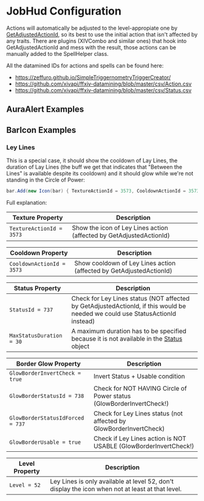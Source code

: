 ﻿# JobHud Configuration

Actions will automatically be adjusted to the level-appropiate one by [GetAdjustedActionId](https://goatcorp.github.io/Dalamud/api/FFXIVClientStructs.FFXIV.Client.Game.ActionManager.html#FFXIVClientStructs_FFXIV_Client_Game_ActionManager_GetAdjustedActionId_System_UInt32_), so its best to use the initial action that isn't affected by any traits.
There are plugins (XIVCombo and similar ones) that hook into GetAdjustedActionId and mess with the result, those actions can be manually added to the SpellHelper class.

All the datamined IDs for actions and spells can be found here:
- <https://zeffuro.github.io/SimpleTriggernometryTriggerCreator/>
- <https://github.com/xivapi/ffxiv-datamining/blob/master/csv/Action.csv>
- <https://github.com/xivapi/ffxiv-datamining/blob/master/csv/Status.csv>

## AuraAlert Examples

## BarIcon Examples

### Ley Lines

This is a special case, it should show the cooldown of Lay Lines, the duration of Lay Lines (the buff we get that indicates that "Between the Lines" is available despite its cooldown) and it should glow while we're not standing in the Circle of Power:

```cs
bar.Add(new Icon(bar) { TextureActionId = 3573, CooldownActionId = 3573, StatusId = 737, MaxStatusDuration = 30, GlowBorderStatusId = 738, GlowBorderInvertCheck = true, GlowBorderStatusIdForced = 737, GlowBorderUsable = true, Level = 52 });
```

Full explanation:

| Texture Property | Description |
| --- | --- |
| `TextureActionId = 3573` | Show the icon of Ley Lines action (affected by GetAdjustedActionId) |

| Cooldown Property | Description |
| --- | --- |
| `CooldownActionId = 3573` | Show cooldown of Ley Lines action (affected by GetAdjustedActionId) |

| Status Property | Description |
| --- | --- |
| `StatusId = 737` | Check for Ley Lines status (NOT affected by GetAdjustedActionId, if this would be needed we could use StatusActionId instead) |
| `MaxStatusDuration = 30` | A maximum duration has to be specified because it is not available in the [Status](https://goatcorp.github.io/Dalamud/api/FFXIVClientStructs.FFXIV.Client.Game.Status.html) object |

| Border Glow Property | Description |
| --- | --- |
| `GlowBorderInvertCheck = true` | Invert Status + Usable condition |
| `GlowBorderStatusId = 738` | Check for NOT HAVING Circle of Power status (GlowBorderInvertCheck!) |
| `GlowBorderStatusIdForced = 737` | Check for Ley Lines status (not affected by GlowBorderInvertCheck) |
| `GlowBorderUsable = true` | Check if Ley Lines action is NOT USABLE (GlowBorderInvertCheck!) |

| Level Property | Description |
| --- | --- |
| `Level = 52` | Ley Lines is only available at level 52, don't display the icon when not at least at that level. |
